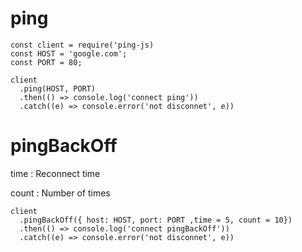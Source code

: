 


# ping
```
const client = require('ping-js)
const HOST = 'google.com';
const PORT = 80;

client
  .ping(HOST, PORT)
  .then(() => console.log('connect ping'))
  .catch((e) => console.error('not disconnet', e))
```

# pingBackOff
time : Reconnect time

count : Number of times
```
client
  .pingBackOff({ host: HOST, port: PORT ,time = 5, count = 10})
  .then(() => console.log('connect pingBackOff'))
  .catch((e) => console.error('not disconnet', e))
```